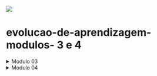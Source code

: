 ![](https://i.imgur.com/xG74tOh.png)

# evolucao-de-aprendizagem-modulos- 3 e 4

<details>
<summary>Modulo 03</summary>

# - Conteúdo modelo 03

## Conteúdos a serem trabalhados nesse módulo:

- Testes automatizados;
- Primeiro Servidor;
- Github;
- Rotas, intermediários e Controladores;
- API Rest;
- Orientação A Objetos;
- Pesquisa e Leitura de Documentações;
- Assincronismo e Leitura e Escrita em Arquivos;
- Tratamento de Erros com Herança e Polimorfismo;
- Tendências em tecnologia.
- Comunicação;
- Autoconhecimento e inteligência emocional;


## O que eu já sei sobre os assuntos que serão abordados nesse módulo?

-  Eu sei que é uma forma de testar o seu codigo de um jeito mais pratico e rapido
- Sei que é onde o Back-end realmente começa.
- Eu sei que é uma plataforma onde se pode postar os seus projetos e serve como um curriculo para devs.
- Eu sei que são coisas importantes para um servidor.
- Eu sei que API-Rest é tipo uma aplicação parecido ou é a mesma coisa que um servidor.
- Sei que se fala muito em POO e possui linguagens que utilizam isso mais que as outras.
- Eu sei que é importante estar atento na evolução da tecnologia,pois ela esta em constante mudança.
- Eu sei que a comunicação no trabalho é utilizada para saber sobre estagios de projetos,atividades e etc.

## O que quero aprender sobre os assuntos que serão abordados nesse módulo?

- Quero aprender a melhor forma de utilizar testes automatizados.
- Quero entender como o back funciona na pratica utilizando um servidor.
- Gostaria de saber como melhorar o meu github.
- Gostaria de saber se a documentação pode realmente me ajudar a melhorar o meu codigo.
- Quero saber a importacia das rotas,intermediarios econtroladores na pratica.
- Quero aprender o porque de Poo ser tão falada e utilizda.
- Quero aprender porque utilizar Herança e Polimorfismo seriam uma boa forma de se tratar erros.
- Eu gostaria de saber porque utilizar codigos assincronos ao inves de sincronos 
- Gostaria de saber como a comunicação se torna fundamental no ambiente de trabalho com tecnologia
- Quero saber como posso me expressar melhor.

## Minha evolução: o que aprendi sobre os assuntos que foram abordados nesse módulo?

-  Ao estudar testes automatizados.Aprendi que eles garantem que tudo esteja funcionando conforme o esperado, me dando confiança para avançar sem medo de que algo possa dar errado mais adiante. Além disso, economizam tempo e esforço, permitindo que eu me concentre em outros aspectos  do desenvolvimento.
- Vi que com o npm eu poderia acessar varias bibliotecas que facilitariam a criação de um servidor para o back-end.
- Eu apredi que Api é um conjunto de intruçoes que determina como se comunicar com uma aplicação e Rest é o conjunto de restrições de arquitetura que pode ser usadas para construção de Apis's.
- Aprendi que Orientação a Objetos é um paradigma de programação que utiliza "objetos" para organizar e estruturar o código,ela possui algums conceitos como Polimorfismo,Abstração,Herança,Encapsulamento e classes.
- Eu aprendi a tirar o maior proveito das documentações dos frameworks, ferramentas e etc,de forma que eu cosiga ter mais independecia na horas de trabalhar com uma certa tecnologia.
- Aprendi que o assincronismo permite que um programa execute operações de forma não bloqueante. Em vez de esperar que uma operação, como leitura de um arquivo ou uma solicitação de rede, seja concluída antes de continuar com o restante do código, o programa pode continuar executando outras tarefas enquanto espera a operação assíncrona terminar.
-Vi que utilizando herança e polimorfismo, posso criar sistemas que não apenas sobrevivem a falhas, mas que também são capazes de se adaptar e continuar funcionando. Isso garante uma experiência de usuário mais suave, mesmo quando algo inesperado acontece.
-Aprendi a preparar o meu github,para de forma a deixa-lo mais chamativo e fazer com que eu tenha mais notoriedade conseguentemente.
- Na programação, percebi que a comunicação é tão importante quanto o próprio código. Saber expressar ideias, trocar conhecimentos e resolver problemas em conjunto são habilidades que fazem toda a diferença.
- Eu aprendi a importância de observar padrões comportamentais e reconhecer as minhas emoções para cultivar relacionamentos saudáveis e aprimorar minhas habilidades sociais.


</details>

<details>
<summary>Modulo 04</summary>

# - Conteúdo modelo 04

## Conteúdos a serem trabalhados nesse módulo:

- Indrodução ao Docker e Docker Compose;
- Introdução a Banco de Dados;
- Metodologias Ágeis;
- Consultas SQL;
- Modelagem de Dados;
- CRUD SQL;
- Agrupamento e relacionamentos entre tabelas;
- Marca pessoal e plano de carreira.
- Conexão Node.js com PostgreSQL;
- Autenticação e criptografia;
- Integração com API de terceiros;
- Git e fluxo de trabalho em equipe;
- Diversidade e inclusão em tecnologia;


## O que eu já sei sobre os assuntos que serão abordados nesse módulo?



## O que quero aprender sobre os assuntos que serão abordados nesse módulo?



## Minha evolução: o que aprendi sobre os assuntos que foram abordados nesse módulo?



</details>
